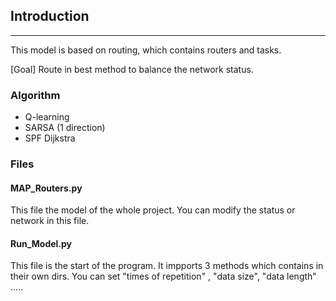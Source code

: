 ## Introduction

---

This model is based on routing, which contains routers and tasks.

[Goal] Route in best method to balance the network status.

### Algorithm

- Q-learning
- SARSA (1 direction)
- SPF Dijkstra

### Files

#### MAP_Routers.py

This file the model of the whole project. You can modify the status or network in this file.

#### Run_Model.py

This file is the start of the program. It impports 3 methods which contains in their own dirs. You can set "times of repetition" , "data size", "data length" .....


